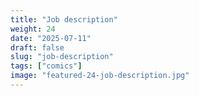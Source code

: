 ```yaml
---
title: "Job description"
weight: 24
date: "2025-07-11"
draft: false
slug: "job-description"
tags: ["comics"]
image: "featured-24-job-description.jpg"
---
```

